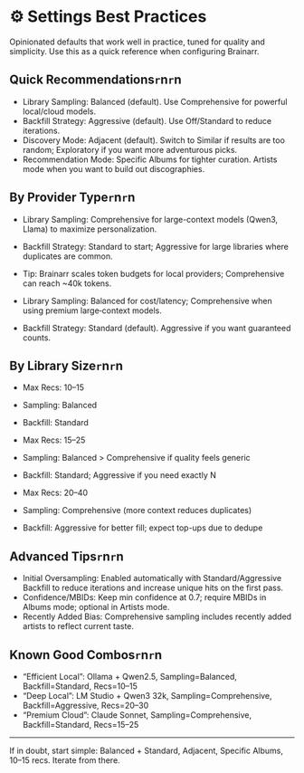 # ⚙️ Settings Best Practices

Opinionated defaults that work well in practice, tuned for quality and simplicity. Use this as a quick reference when configuring Brainarr.

## Quick Recommendations`r`n`r`n
- Library Sampling: Balanced (default). Use Comprehensive for powerful local/cloud models.
- Backfill Strategy: Aggressive (default). Use Off/Standard to reduce iterations.
- Discovery Mode: Adjacent (default). Switch to Similar if results are too random; Exploratory if you want more adventurous picks.
- Recommendation Mode: Specific Albums for tighter curation. Artists mode when you want to build out discographies.

## By Provider Type`r`n`r`n
- Library Sampling: Comprehensive for large-context models (Qwen3, Llama) to maximize personalization.
- Backfill Strategy: Standard to start; Aggressive for large libraries where duplicates are common.
- Tip: Brainarr scales token budgets for local providers; Comprehensive can reach ~40k tokens.

- Library Sampling: Balanced for cost/latency; Comprehensive when using premium large‑context models.
- Backfill Strategy: Standard (default). Aggressive if you want guaranteed counts.

## By Library Size`r`n`r`n
- Max Recs: 10–15
- Sampling: Balanced
- Backfill: Standard

- Max Recs: 15–25
- Sampling: Balanced  >  Comprehensive if quality feels generic
- Backfill: Standard; Aggressive if you need exactly N

- Max Recs: 20–40
- Sampling: Comprehensive (more context reduces duplicates)
- Backfill: Aggressive for better fill; expect top-ups due to dedupe

## Advanced Tips`r`n`r`n
- Initial Oversampling: Enabled automatically with Standard/Aggressive Backfill to reduce iterations and increase unique hits on the first pass.
- Confidence/MBIDs: Keep min confidence at 0.7; require MBIDs in Albums mode; optional in Artists mode.
- Recently Added Bias: Comprehensive sampling includes recently added artists to reflect current taste.

## Known Good Combos`r`n`r`n
- “Efficient Local”: Ollama + Qwen2.5, Sampling=Balanced, Backfill=Standard, Recs=10–15
- “Deep Local”: LM Studio + Qwen3 32k, Sampling=Comprehensive, Backfill=Aggressive, Recs=20–30
- “Premium Cloud”: Claude Sonnet, Sampling=Comprehensive, Backfill=Standard, Recs=15–25

---

If in doubt, start simple: Balanced + Standard, Adjacent, Specific Albums, 10–15 recs. Iterate from there.




